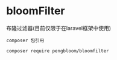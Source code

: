 # bloomFilter
布隆过滤器(目前仅限于在laravel框架中使用)


```
composer 包引用

composer require pengbloom/bloomfilter
```